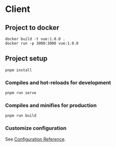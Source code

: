 # Client

## Project to docker
```
docker build -t vue:1.0.0 .
docker run -p 3000:3000 vue:1.0.0
```

## Project setup
```
pnpm install
```

### Compiles and hot-reloads for development
```
pnpm run serve
```

### Compiles and minifies for production
```
pnpm run build
```

### Customize configuration
See [Configuration Reference](https://cli.vuejs.org/config/).
